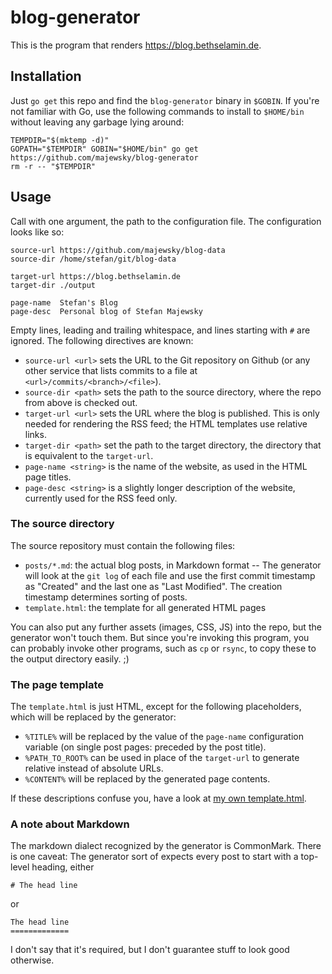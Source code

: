 # blog-generator

This is the program that renders https://blog.bethselamin.de.

## Installation

Just `go get` this repo and find the `blog-generator` binary in `$GOBIN`. If
you're not familiar with Go, use the following commands to install to
`$HOME/bin` without leaving any garbage lying around:

```
TEMPDIR="$(mktemp -d)"
GOPATH="$TEMPDIR" GOBIN="$HOME/bin" go get https://github.com/majewsky/blog-generator
rm -r -- "$TEMPDIR"
```

## Usage

Call with one argument, the path to the configuration file. The configuration looks like so:

```
source-url https://github.com/majewsky/blog-data
source-dir /home/stefan/git/blog-data

target-url https://blog.bethselamin.de
target-dir ./output

page-name  Stefan's Blog
page-desc  Personal blog of Stefan Majewsky
```

Empty lines, leading and trailing whitespace, and lines starting with `#` are
ignored. The following directives are known:

* `source-url <url>` sets the URL to the Git repository on Github (or any other
  service that lists commits to a file at `<url>/commits/<branch>/<file>`).
* `source-dir <path>` sets the path to the source directory, where the repo from
  above is checked out.
* `target-url <url>` sets the URL where the blog is published. This is only
  needed for rendering the RSS feed; the HTML templates use relative links.
* `target-dir <path>` set the path to the target directory, the directory that
  is equivalent to the `target-url`.
* `page-name <string>` is the name of the website, as used in the HTML page titles.
* `page-desc <string>` is a slightly longer description of the website,
  currently used for the RSS feed only.

### The source directory

The source repository must contain the following files:

* `posts/*.md`: the actual blog posts, in Markdown format -- The generator will
  look at the `git log` of each file and use the first commit timestamp as
  "Created" and the last one as "Last Modified". The creation timestamp
  determines sorting of posts.
* `template.html`: the template for all generated HTML pages

You can also put any further assets (images, CSS, JS) into the repo, but the
generator won't touch them. But since you're invoking this program, you can
probably invoke other programs, such as `cp` or `rsync`, to copy these to the
output directory easily. ;)

### The page template

The `template.html` is just HTML, except for the following placeholders, which
will be replaced by the generator:

* `%TITLE%` will be replaced by the value of the `page-name` configuration
  variable (on single post pages: preceded by the post title).
* `%PATH_TO_ROOT%` can be used in place of the `target-url` to generate relative
  instead of absolute URLs.
* `%CONTENT%` will be replaced by the generated page contents.

If these descriptions confuse you, have a look at [my own template.html](https://github.com/majewsky/blog-data/blob/master/template.html).

### A note about Markdown

The markdown dialect recognized by the generator is CommonMark. There is one
caveat: The generator sort of expects every post to start with a top-level
heading, either

    # The head line

or

    The head line
    =============

I don't say that it's required, but I don't guarantee stuff to look good
otherwise.
